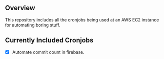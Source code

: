 ## Overview
This repository includes all the cronjobs being used at an AWS EC2 instance for automating boring stuff.

## Currently Included Cronjobs
- [x] Automate commit count in firebase.
